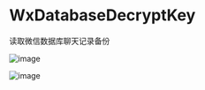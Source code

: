 # WxDatabaseDecryptKey
读取微信数据库聊天记录备份

![image](https://github.com/l123456789jy/WxDatabaseDecryptKey/blob/a7cf4a7d80decee9435725e154e18c8f2cd48db2/app/img/TIM%E6%88%AA%E5%9B%BE20180914104214.png)


![image](https://github.com/l123456789jy/WxDatabaseDecryptKey/blob/a7cf4a7d80decee9435725e154e18c8f2cd48db2/app/img/TIM%E6%88%AA%E5%9B%BE20180914104238.png)